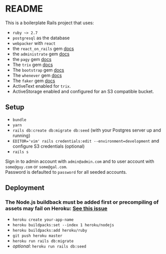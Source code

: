 # README

This is a boilerplate Rails project that uses:

- `ruby ~> 2.7`
- `postgresql` as the database
- `webpacker` with `react`
- the `react_on_rails` gem [docs](https://github.com/shakacode/react_on_rails)
- the `administrate` gem [docs](https://github.com/thoughtbot/administrate)
- the `pagy` gem [docs](https://github.com/ddnexus/pagy)
- The `trix` gem [docs](https://github.com/maclover7/trix)
- The `bootstrap` gem [docs](https://github.com/twbs/bootstrap-rubygem)
- The `whenever` gem [docs](https://github.com/javan/whenever)
- The `faker` gem [docs](https://github.com/faker-ruby/faker)
- ActiveText enabled for `trix`.
- ActiveStorage enabled and configured for an S3 compatible bucket.

## Setup

- `bundle`
- `yarn`
- `rails db:create db:migrate db:seed` (with your Postgres server up and running)
- `EDITOR='vim' rails credentials:edit --environment=development` and configure S3 credentials (optional)
- `rails s`

Sign in to admin account with `admin@admin.com` and to user account with `some@guy.com` or `some@gal.com`.  
Password is defaulted to `password` for all seeded accounts.

## Deployment

### The Node.js buildback must be added first or precompiling of assets may fail on Heroku: [See this issue](https://github.com/rails/webpacker/issues/1164#issuecomment-443474860)

- `heroku create your-app-name`
- `heroku buildpacks:set --index 1 heroku/nodejs`
- `heroku buildpacks:add heroku/ruby`
- `git push heroku master`
- `heroku run rails db:migrate`
- _optional_: `heroku run rails db:seed`
